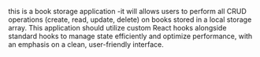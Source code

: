 this is a book storage application
-it will allows users to perform all CRUD operations (create, read, update, delete) on books stored in a local storage array. This application should utilize custom React hooks alongside standard hooks to manage state efficiently and optimize performance, with an emphasis on a clean, user-friendly interface.